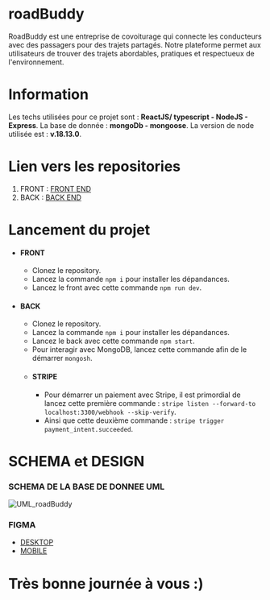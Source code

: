 # roadBuddy

RoadBuddy est une entreprise de covoiturage qui connecte les conducteurs avec des passagers pour des trajets partagés. Notre plateforme permet aux utilisateurs de trouver des trajets abordables, pratiques et respectueux de l'environnement.

# Information

Les techs utilisées pour ce projet sont : **ReactJS/ typescript - NodeJS - Express**.
La base de donnée : **mongoDb - mongoose**.
La version de node utilisée est : **v.18.13.0**.

# Lien vers les repositories

1. FRONT : [FRONT END](https://github.com/ElysiumTM/roadBuddy-front)
2. BACK : [BACK END](https://github.com/ElysiumTM/roadBuddy-server)

# Lancement du projet

- #### FRONT
  - Clonez le repository.
  - Lancez la commande `npm i` pour installer les dépandances.
  - Lancez le front avec cette commande `npm run dev`.

- #### BACK
  - Clonez le repository.
  - Lancez la commande `npm i` pour installer les dépandances.
  - Lancez le back avec cette commande `npm start`.
  - Pour interagir avec MongoDB, lancez cette commande afin de le démarrer `mongosh`.
  - #### STRIPE
    - Pour démarrer un paiement avec Stripe, il est primordial de lancez cette première commande : `stripe listen --forward-to localhost:3300/webhook --skip-verify`.
    - Ainsi que cette deuxième commande : `stripe trigger payment_intent.succeeded`.
  
# SCHEMA et DESIGN

### SCHEMA DE LA BASE DE DONNEE UML
  ![UML_roadBuddy](https://github.com/ElysiumTM/projet_soutenance_2024_jacques/assets/97950735/ba414c04-dbac-42ad-9741-f99b0b845c90)

### FIGMA
  - [DESKTOP](https://www.figma.com/file/XdtHXIRcvhLlI6DslvyCYW/Desktop?type=design&node-id=0-1&mode=design&t=7dL07JdFHkulTkbE-0)
  - [MOBILE](https://www.figma.com/file/kEaBQH2RhQVejAQDLhTv2l/Mobile?type=design&mode=design&t=AcwhYFWQKhJfK4c2-0)


# Très bonne journée à vous :)

